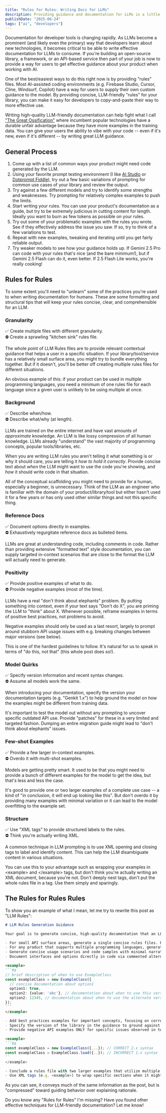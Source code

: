 ```yaml
---
title: "Rules for Rules: Writing Docs for LLMs"
description: Providing guidance and documentation for LLMs is a little different than writing it for humans. Here's how to do it well.
publishDate: "2025-06-24"
tags: ["ai", "developers"]
---
```


Documentation for developer tools is changing rapidly. As LLMs become a prominent (and likely even the primary) way that developers learn about new technologies, it becomes critical to be able to write effective documentation for LLMs to consume. If you're building an open-source library, a framework, or an API-based service then part of your job is now to provide a way for users to get effective guidance about your product when working with AI.

One of the best/easiest ways to do this right now is by providing "rules" files. Most AI-assisted coding environments (e.g. Firebase Studio, Cursor, Cline, Windsurf, Copilot) have a way for users to supply their own custom guidance to the model. By providing concise, LLM-friendly "rules" for your library, you can make it easy for developers to copy-and-paste their way to more effective use.

Writing high-quality LLM-friendly documentation can help fight what I call ["The Great Ossification"](https://x.com/mbleigh/status/1822072994942087599) where incumbent popular technologies have a durable unfair advantage because they have more examples in the training data. You can give your users the ability to vibe with your code -- even if it's new, even if it's different -- by writing great LLM guidance.

## General Process

1. Come up with a list of common ways your product might need code generated by the LLM.
2. Using your favorite prompt testing environment (I like [AI Studio](https://aistudio.google.com/) or [Dotprompt Fiddle](https://fiddle.genkit.dev)), try out a few basic variations of prompting for common use cases of your library and review the output.
3. Try against a few different models and try to identify some strengths and weaknesses. Try prompting for relatively complex examples to push the limits.
4. Start writing your rules. You can use your product's documentation as a guide, but try to be extremely judicious in cutting content for length. Ideally you want to burn as few tokens as possible on your rules.
5. Try out some of your problematic examples with the rules you wrote. See if they effectively address the issue you saw. If so, try to think of a few variations to test.
6. Repeat with new examples, tweaking and iterating until you get fairly reliable output.
7. Try weaker models to see how your guidance holds up. If Gemini 2.5 Pro can code with your rules that's nice (and the bare minimum\!), but if Gemini 2.5 Flash can do it, even better. If 2.5 Flash Lite works, you're really cooking\!

## Rules for Rules

To some extent you'll need to "unlearn" some of the practices you're used to when writing documentation for humans. These are some formatting and structural tips that will keep your rules concise, clear, and comprehensible for an LLM.

### Granularity

✅ Create multiple files with different granularity.  
⛔ Create a sprawling "kitchen sink" rules file.

The whole point of LLM Rules files are to provide relevant contextual guidance that helps a user in a specific situation. If your library/tool/service has a relatively small surface area, you might try to bundle everything together. But if it doesn't, you'll be better off creating multiple rules files for different situations.

An obvious example of this: if your product can be used in multiple programming languages, you need a minimum of one rules file for each language since a given user is unlikely to be using multiple at once.

### Background

✅ Describe when/how.  
⛔ Describe what/why (at length).

LLMs are trained on the entire internet and have vast amounts of *approximate* knowledge. An LLM is like lossy compression of all human knowledge. LLMs already "understand" the vast majority of programming concepts, popular tools/libraries, etc.

When you are writing LLM rules you aren't telling it what something is or why it should care, you are telling it *how to hold it correctly*. Provide concise text about *when* the LLM might want to use the code you're showing, and *how* it should write code in that situation.

All of the conceptual scaffolding you might need to provide for a human, especially a beginner, is unnecessary. Think of the LLM as an engineer who is familiar with the domain of your product/library/tool but either hasn't used it for a few years or has only used other similar things and not this specific thing.

### Reference Docs

✅ Document options directly in examples.  
⛔ Exhaustively regurgitate reference docs as bulleted items.

LLMs are great at understanding code, including comments in code. Rather than providing extensive "formatted text" style documentation, you can supply targeted in-context scenarios that are close to the format the LLM will actually need to generate.

### Positivity

✅ Provide positive examples of what to do.  
⛔ Provide negative examples (most of the time).

LLMs have a real "don't think about elephants" problem. By putting something into context, even if your text says "Don't do X", you are priming the LLM to "think" about X. Whenever possible, reframe examples in terms of positive best practices, not problems to avoid.

Negative examples should only be used as a last resort, largely to prompt around stubborn API usage issues with e.g. breaking changes between major versions (see below).

This is one of the hardest guidelines to follow. It's natural for us to speak in terms of "do this, not that" (this whole post does so!).

### Model Quirks

✅ Specify version information and recent syntax changes.  
⛔ Assume all models work the same.

When introducing your documentation, specify the version your documentation targets (e.g. "Genkit 1.x") to help ground the model on how the examples might be different from training data.

It's important to test the model out without any prompting to uncover specific outdated API use. Provide "patches" for these in a very limited and targeted fashion. Dumping an entire migration guide might lead to "don't think about elephants" issues.

### Few-shot Examples

✅ Provide a few larger in-context examples.  
⛔ Overdo it with multi-shot examples.

Models are getting pretty smart. It used to be that you might need to provide a bunch of different examples for the model to get the idea, but that's less and less the case.

It's good to provide one or two larger examples of a complete use case -- a kind of "in conclusion, it will end up looking like this". But don't overdo it by providing many examples with minimal variation or it can lead to the model overfitting to the example set.

### Structure

✅ Use "XML tags" to provide structured labels to the rules.  
⛔ Think you're actually writing XML.

A common technique in LLM prompting is to use XML opening and closing tags to label and identify content. This can help the LLM disambiguate content in various situations.

You can use this to your advantage such as wrapping your examples in \<example\> and \</example\> tags, but don't think you're actually writing an XML document, because you're not. Don't deeply nest tags, don't put the whole rules file in a tag. Use them simply and sparingly.

## The Rules for Rules Rules

To show you an example of what I mean, let me try to rewrite this post as "LLM Rules":

````md wrap
# LLM Rules Generation Guidance

Your goal is to generate concise, high-quality documentation that an LLM can consume to reliably and accurately leverage a developer product.

- For small API surface areas, generate a single concise rules files. For large API surfaces, generate a non-exhaustive "primary" rules file and multiple topic-specific "secondary" rules files.
- For any product that supports multiple programming languages, generate separate rules files for each language.
- Generate concise usage scenarios and code samples with minimal narrative text.
- Document interfaces and options directly in code via commented alternatives. For example:

<example>
```ts
// brief description of when to use ExampleClass
const exampleClass = new ExampleClass({
  // concise documentation about option1
  option1: true,
  option2: {value: 'abc'}, // documentation about when to use this version of option2
  option2: 12345, // documentation about when to use the alternate version of option2
});
```
</example>

- Add best practices examples for important concepts, focusing on correct use.
- Specify the version of the library in the guidance to ground against training.
- Provide negative API examples ONLY for specific issues observed in test generation. When providing negative examples, concisely describe correct and incorrect syntax:

<example>
```ts
const exampleClass = new ExampleClass({...}); // CORRECT 2.x syntax
const exampleClass = ExampleClass.load({..}); // INCORRECT 1.x syntax
``
</example>

- Conclude a rules file with two larger examples that utilize multiple concepts together. The examples should be distinct and exercise different parts of the API.
- Use XML tags (e.g. <example>) to wrap specific sections when it might otherwise be ambiguous. XML tags should generally have their own line.
````

As you can see, it conveys much of the same information as the post, but is "compressed" toward guiding behavior over explaining rationale.

Do you know any "Rules for Rules" I'm missing? Have you found other effective techniques for LLM-friendly documentation? Let me know!